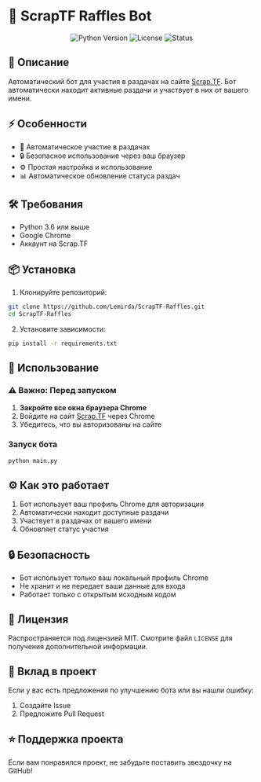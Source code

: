 # 🎲 ScrapTF Raffles Bot

<div align="center">

![Python Version](https://img.shields.io/badge/Python-3.6%2B-blue)
![License](https://img.shields.io/badge/license-MIT-green)
![Status](https://img.shields.io/badge/status-active-success)

</div>

## 📝 Описание

Автоматический бот для участия в раздачах на сайте [Scrap.TF](https://scrap.tf). Бот автоматически находит активные раздачи и участвует в них от вашего имени.

## ⚡ Особенности

- 🚀 Автоматическое участие в раздачах
- 🔒 Безопасное использование через ваш браузер
- ⚙️ Простая настройка и использование
- 📊 Автоматическое обновление статуса раздач

## 🛠️ Требования

- Python 3.6 или выше
- Google Chrome
- Аккаунт на Scrap.TF

## 📦 Установка

1. Клонируйте репозиторий:
```bash
git clone https://github.com/Lemirda/ScrapTF-Raffles.git
cd ScrapTF-Raffles
```

2. Установите зависимости:
```bash
pip install -r requirements.txt
```

## 🚀 Использование

### ⚠️ Важно: Перед запуском

1. **Закройте все окна браузера Chrome**
2. Войдите на сайт [Scrap.TF](https://scrap.tf) через Chrome
3. Убедитесь, что вы авторизованы на сайте

### Запуск бота

```bash
python main.py
```

## ⚙️ Как это работает

1. Бот использует ваш профиль Chrome для авторизации
2. Автоматически находит доступные раздачи
3. Участвует в раздачах от вашего имени
4. Обновляет статус участия

## 🔒 Безопасность

- Бот использует только ваш локальный профиль Chrome
- Не хранит и не передает ваши данные для входа
- Работает только с открытым исходным кодом

## 📝 Лицензия

Распространяется под лицензией MIT. Смотрите файл `LICENSE` для получения дополнительной информации.

## 🤝 Вклад в проект

Если у вас есть предложения по улучшению бота или вы нашли ошибку:

1. Создайте Issue
2. Предложите Pull Request

## ⭐ Поддержка проекта

Если вам понравился проект, не забудьте поставить звездочку на GitHub! 